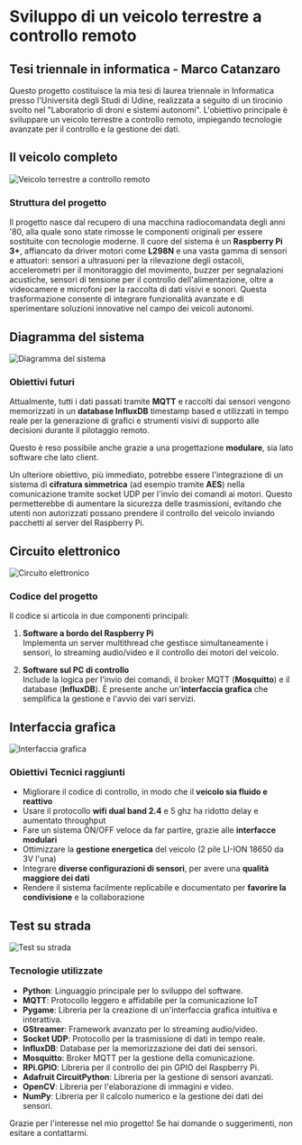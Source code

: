 # Sviluppo di un veicolo terrestre a controllo remoto

## Tesi triennale in informatica - Marco Catanzaro

Questo progetto costituisce la mia tesi di laurea triennale in Informatica presso l'Università degli Studi di Udine, realizzata a seguito di un tirocinio svolto nel "Laboratorio di droni e sistemi autonomi". L'obiettivo principale è sviluppare un veicolo terrestre a controllo remoto, impiegando tecnologie avanzate per il controllo e la gestione dei dati.


## Il veicolo completo
![Veicolo terrestre a controllo remoto](Immagini/veicoloCompleto.jpg)

### Struttura del progetto

Il progetto nasce dal recupero di una macchina radiocomandata degli anni '80, alla quale sono state rimosse le componenti originali per essere sostituite con tecnologie moderne. Il cuore del sistema è un **Raspberry Pi 3+**, affiancato da driver motori come **L298N** e una vasta gamma di sensori e attuatori: sensori a ultrasuoni per la rilevazione degli ostacoli, accelerometri per il monitoraggio del movimento, buzzer per segnalazioni acustiche, sensori di tensione per il controllo dell'alimentazione, oltre a videocamere e microfoni per la raccolta di dati visivi e sonori. Questa trasformazione consente di integrare funzionalità avanzate e di sperimentare soluzioni innovative nel campo dei veicoli autonomi.


## Diagramma del sistema
![Diagramma del sistema](Immagini/diagramma.PNG)

### Obiettivi futuri

Attualmente, tutti i dati passati tramite **MQTT** e raccolti dai sensori vengono memorizzati in un **database InfluxDB** timestamp based e utilizzati in tempo reale per la generazione di grafici e strumenti visivi di supporto alle decisioni durante il pilotaggio remoto.

Questo è reso possibile anche grazie a una progettazione **modulare**, sia lato software che lato client.

Un ulteriore obiettivo, più immediato, potrebbe essere l'integrazione di un sistema di **cifratura simmetrica** (ad esempio tramite **AES**) nella comunicazione tramite socket UDP per l'invio dei comandi ai motori. Questo permetterebbe di aumentare la sicurezza delle trasmissioni, evitando che utenti non autorizzati possano prendere il controllo del veicolo inviando pacchetti al server del Raspberry Pi.


## Circuito elettronico
![Circuito elettronico](Immagini/circuito.PNG)

### Codice del progetto

Il codice si articola in due componenti principali:

1. **Software a bordo del Raspberry Pi**  
    Implementa un server multithread che gestisce simultaneamente i sensori, lo streaming audio/video e il controllo dei motori del veicolo.

2. **Software sul PC di controllo**  
    Include la logica per l'invio dei comandi, il broker MQTT (**Mosquitto**) e il database (**InfluxDB**). È presente anche un'**interfaccia grafica** che semplifica la gestione e l'avvio dei vari servizi.


## Interfaccia grafica
![Interfaccia grafica](Immagini/GUI.jpg)

### Obiettivi Tecnici raggiunti

- Migliorare il codice di controllo, in modo che il **veicolo sia fluido e reattivo**
- Usare il protocollo **wifi dual band 2.4** e 5 ghz ha ridotto delay e aumentato throughput
- Fare un sistema ON/OFF veloce da far partire, grazie alle **interfacce modulari**
- Ottimizzare la **gestione energetica** del veicolo (2 pile LI-ION 18650 da 3V l'una)
- Integrare **diverse configurazioni di sensori**, per avere una **qualità maggiore dei dati**
- Rendere il sistema facilmente replicabile e documentato per **favorire la condivisione** e la collaborazione



## Test su strada
![Test su strada](Immagini/strada.jpg)

### Tecnologie utilizzate

- **Python**: Linguaggio principale per lo sviluppo del software.
- **MQTT**: Protocollo leggero e affidabile per la comunicazione IoT
- **Pygame**: Libreria per la creazione di un'interfaccia grafica intuitiva e interattiva.
- **GStreamer**: Framework avanzato per lo streaming audio/video.
- **Socket UDP**: Protocollo per la trasmissione di dati in tempo reale.
- **InfluxDB**: Database per la memorizzazione dei dati dei sensori.
- **Mosquitto**: Broker MQTT per la gestione della comunicazione.
- **RPi.GPIO**: Libreria per il controllo dei pin GPIO del Raspberry Pi.
- **Adafruit CircuitPython**: Libreria per la gestione di sensori avanzati.
- **OpenCV**: Libreria per l'elaborazione di immagini e video.
- **NumPy**: Libreria per il calcolo numerico e la gestione dei dati dei sensori.


Grazie per l'interesse nel mio progetto! Se hai domande o suggerimenti, non esitare a contattarmi.